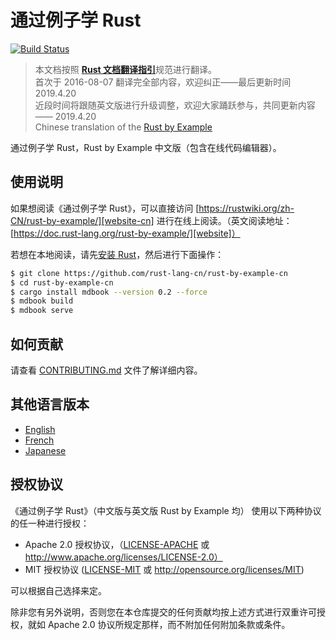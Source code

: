 # 通过例子学 Rust

[![Build Status][travis-image]][travis-link]  
> 本文档按照 [**Rust 文档翻译指引**](https://github.com/rust-lang-cn/rust-translation-guide)规范进行翻译。  
> 首次于 2016-08-07 翻译完全部内容，欢迎纠正——最后更新时间 2019.4.20  
> 近段时间将跟随英文版进行升级调整，欢迎大家踊跃参与，共同更新内容 —— 2019.4.20  
> Chinese translation of the [Rust by Example][rust-by-example]

通过例子学 Rust，Rust by Example 中文版（包含在线代码编辑器）。

## 使用说明

如果想阅读《通过例子学 Rust》，可以直接访问 [https://rustwiki.org/zh-CN/rust-by-example/][website-cn] 进行在线上阅读。（英文阅读地址：[https://doc.rust-lang.org/rust-by-example/][website]）

若想在本地阅读，请先[安装 Rust][install Rust]，然后进行下面操作：

```bash
$ git clone https://github.com/rust-lang-cn/rust-by-example-cn
$ cd rust-by-example-cn
$ cargo install mdbook --version 0.2 --force
$ mdbook build
$ mdbook serve
```


## 如何贡献

请查看 [CONTRIBUTING.md][how-to-contribute] 文件了解详细内容。


## 其他语言版本

* [English](https://github.com/rust-lang/rust-by-example)
* [French](https://github.com/Songbird0/FR_RBE)
* [Japanese](https://github.com/rust-lang-ja/rust-by-example-ja)

## 授权协议

《通过例子学 Rust》（中文版与英文版 Rust by Example 均） 使用以下两种协议的任一种进行授权：

* Apache 2.0 授权协议，（[LICENSE-APACHE](LICENSE-APACHE) 或 http://www.apache.org/licenses/LICENSE-2.0）
* MIT 授权协议 ([LICENSE-MIT](LICENSE-MIT) 或 http://opensource.org/licenses/MIT)

可以根据自己选择来定。

除非您有另外说明，否则您在本仓库提交的任何贡献均按上述方式进行双重许可授权，就如 Apache 2.0 协议所规定那样，而不附加任何附加条款或条件。



[install Rust]: https://www.rust-lang.org/tools/install
[rust-by-example]: https://github.com/rust-lang/rust-by-example
[travis-image]: https://travis-ci.org/rust-lang-cn/rust-by-example-cn.svg?branch=master
[travis-link]: https://travis-ci.org/rust-lang-cn/rust-by-example-cn
[website]: https://doc.rust-lang.org/rust-by-example/
[website-cn]: https://rustwiki.org/zh-CN/rust-by-example/
[how-to-contribute]: CONTRIBUTING.md
